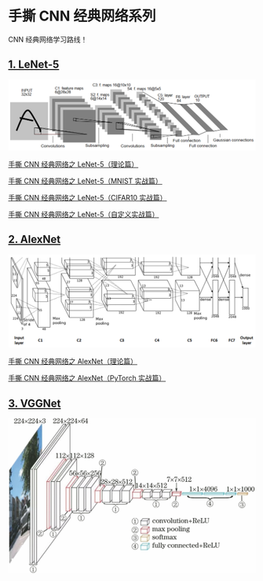 # 手撕 CNN 经典网络系列

CNN 经典网络学习路线！

## [1. LeNet-5](https://github.com/RedstoneWill/CNN_PyTorch_Beginner/tree/main/LeNet-5)

![](./images/lenet5.png)

[手撕 CNN 经典网络之 LeNet-5（理论篇）](https://mp.weixin.qq.com/s?__biz=MzIwOTc2MTUyMg==&amp;mid=2247529903&amp;idx=1&amp;sn=7b44c1544a26c5df89539ba10fe0ca6d&amp;chksm=976cd032a01b59248f9bbce8cbc039820c5f8fe882706b92a5f0539d748cd52efc2b1e918ff7&token=431225665&lang=zh_CN#rd)

[手撕 CNN 经典网络之 LeNet-5（MNIST 实战篇）](https://mp.weixin.qq.com/s?__biz=MzIwOTc2MTUyMg==&amp;mid=2247530266&amp;idx=1&amp;sn=7da4a8f0334d3028bbe6b8c020684dd9&amp;chksm=976cd287a01b5b912a20e03c58b09199a8cb4869c09a40320301fc22a494de86fc673475527e&token=431225665&lang=zh_CN#rd)

[手撕 CNN 经典网络之 LeNet-5（CIFAR10 实战篇）](https://mp.weixin.qq.com/s?__biz=MzIwOTc2MTUyMg==&amp;mid=2247530635&amp;idx=2&amp;sn=f68c23e66a7eaf790b2d637f85f2ccc6&amp;chksm=976cdd16a01b5400bd9177f456fb8c156b0211dac781838cd17e0a0b38e6bb66c28c97b01f7c&token=431225665&lang=zh_CN#rd)

[手撕 CNN 经典网络之 LeNet-5（自定义实战篇）](https://mp.weixin.qq.com/s?__biz=MzIwOTc2MTUyMg==&amp;mid=2247531081&amp;idx=2&amp;sn=7265cd037d0bc87182c28c5aef566639&amp;chksm=976cdfd4a01b56c259fcce29d0f4d13a0cba304d81298016db73c543d67981aeed06545e0c8d&token=431225665&lang=zh_CN#rd)

## [2. AlexNet](https://github.com/RedstoneWill/CNN_PyTorch_Beginner/tree/main/AlexNet)

![](./images/alexnet.png)

[手撕 CNN 经典网络之 AlexNet（理论篇）](https://mp.weixin.qq.com/s?__biz=MzIwOTc2MTUyMg==&amp;mid=2247532770&amp;idx=1&amp;sn=b45fd0bdbe49426c1a9ffbbb0cb7d341&amp;chksm=976ce57fa01b6c690349f91d633eb678943b29915fd159175b8ead97c982a40b8d0e350e0890&token=1297065527&lang=zh_CN#rd)

[手撕 CNN 经典网络之 AlexNet（PyTorch 实战篇）](https://mp.weixin.qq.com/s?__biz=MzIwOTc2MTUyMg==&amp;mid=2247533025&amp;idx=2&amp;sn=2cc6340de19e3388ea7d461fcf710422&amp;chksm=976ce47ca01b6d6a036e76b2e640461c4091a445feba909fe778dc30d2e153f9f6eb0679066a&token=782404193&lang=zh_CN#rd)

## [3. VGGNet](https://github.com/RedstoneWill/CNN_PyTorch_Beginner/blob/main/VGGNet)

![](./images/vgg.png)
